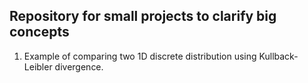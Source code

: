 ## Repository for small projects to clarify big concepts

1) Example of comparing two 1D discrete distribution using Kullback-Leibler divergence.
